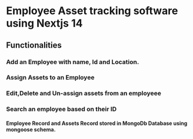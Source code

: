  # Employee Asset tracking software using Nextjs 14

 ## Functionalities
 ### Add an Employee with name, Id and Location.
 ### Assign Assets to an Employee
 ### Edit,Delete and Un-assign assets from an employeee
 ### Search an employee based on their ID

 #### Employee Record and Assets Record stored in MongoDb Database using mongoose schema.
 
 

